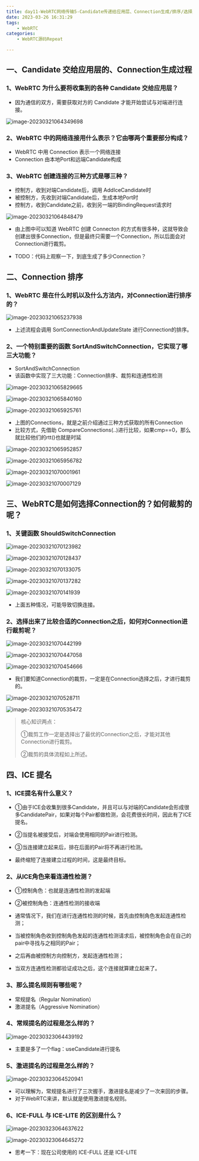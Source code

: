 ```yaml
---
title: day11-WebRTC网络传输5-Candidate传递给应用层、Connection生成/排序/选择/裁剪、ICE提名、ICE-LITE 
date: 2023-03-26 16:31:29
tags: 
	- WebRTC
categories: 
	- WebRTC源码Repeat

---
```




## 一、Candidate 交给应用层的、Connection生成过程

### 1、WebRTC 为什么要将收集到的各种 Candidate 交给应用层？

- 因为通信的双方，需要获取对方的 Candidate 才能开始尝试与对端进行连接。

![image-20230321064349698](day11-WebRTC网络传输5/image-20230321064349698.png)

### 2、WebRTC 中的网络连接用什么表示？它由哪两个重要部分构成？

- WebRTC 中用 Connection 表示一个网络连接
- Connection 由本地Port和远端Candidate构成



### 3、WebRTC 创建连接的三种方式是哪三种？

- 控制方，收到对端Candidate后，调用 AddIceCandidate时
- 被控制方，先收到对端Candidate后，生成本地Port时
- 控制方，收到Candidate之前，收到另一端的BindingRequest请求时

![image-20230321064848479](day11-WebRTC网络传输5/image-20230321064848479.png)

- 由上图中可以知道 WebRTC 创建 Connecton 的方式有很多种，这就导致会创建出很多Connection，但是最终只需要一个Connection，所以后面会对Connection进行裁剪。

- TODO：代码上观察一下，到底生成了多少Connection？

## 二、Connection 排序

### 1、WebRTC 是在什么时机以及什么方法内，对Connection进行排序的？

![image-20230321065237938](day11-WebRTC网络传输5/image-20230321065237938.png)

- 上述流程会调用 SortConnectionAndUpdateState 进行Connection的排序。

### 2、一个特别重要的函数 SortAndSwitchConnection，它实现了哪三大功能？

- SortAndSwitchConnection
- 该函数中实现了三大功能：Connection排序、裁剪和连通性检测

![image-20230321065829665](day11-WebRTC网络传输5/image-20230321065829665.png)

![image-20230321065840160](day11-WebRTC网络传输5/image-20230321065840160.png)

![image-20230321065925761](day11-WebRTC网络传输5/image-20230321065925761.png)

- 上图的Connections，就是之前介绍通过三种方式获取的所有Connection
- 比较方式，先借助 CompareConnections(..)进行比较，如果cmp==0，那么就比较他们的rtt()也就是时延

![image-20230321065952857](day11-WebRTC网络传输5/image-20230321065952857.png)

![image-20230321065956782](day11-WebRTC网络传输5/image-20230321065956782.png)

![image-20230321070001961](day11-WebRTC网络传输5/image-20230321070001961.png)

![image-20230321070007129](day11-WebRTC网络传输5/image-20230321070007129.png)

## 三、WebRTC是如何选择Connection的？如何裁剪的呢？

### 1、关键函数 ShouldSwitchConnection

![image-20230321070123982](day11-WebRTC网络传输5/image-20230321070123982.png)

![image-20230321070128437](day11-WebRTC网络传输5/image-20230321070128437.png)

![image-20230321070133075](day11-WebRTC网络传输5/image-20230321070133075.png)

![image-20230321070137282](day11-WebRTC网络传输5/image-20230321070137282.png)

![image-20230321070141939](day11-WebRTC网络传输5/image-20230321070141939.png)

- 上面五种情况，可能导致切换连接。



### 2、选择出来了比较合适的Connection之后，如何对Connection进行裁剪呢？

![image-20230321070442199](day11-WebRTC网络传输5/image-20230321070442199.png)

![image-20230321070447058](day11-WebRTC网络传输5/image-20230321070447058.png)

![image-20230321070454666](day11-WebRTC网络传输5/image-20230321070454666.png)

- 我们要知道Connection的裁剪，一定是在Connection选择之后，才进行裁剪的。

![image-20230321070528711](day11-WebRTC网络传输5/image-20230321070528711.png)

![image-20230321070535472](day11-WebRTC网络传输5/image-20230321070535472.png)

> 核心知识两点：
>
> ①裁剪工作一定是选择出了最优的Connection之后，才能对其他Connection进行裁剪。
>
> ②裁剪的具体流程如上所述。



## 四、ICE 提名

### 1、ICE提名有什么意义？

- ①由于ICE会收集到很多Candidate，并且可以与对端的Candidate会形成很多CandidatePair，如果对每个Pair都做检测，会花费很长时间，因此有了ICE提名。

- ②当提名被接受后，对端会使用相同的Pair进行检测。
- ③当连接建立起来后，排在后面的Pair将不再进行检测。
- 最终缩短了连接建立过程的时间，这是最终目标。



### 2、从ICE角色来看连通性检测？

- ①控制角色：也就是连通性检测的发起端
- ②被控制角色：连通性检测的接收端
- 通常情况下，我们在进行连通性检测的时候，首先由控制角色发起连通性检测；
- 当被控制角色收到控制角色发起的连通性检测请求后，被控制角色会在自己的pair中寻找与之相同的Pair；
- 之后再由被控制方向控制方，发起连通性检测；

- 当双方连通性检测都验证成功之后，这个连接就算建立起来了。

### 3、那么提名规则有哪些呢？

- 常规提名（Regular Nomination）
- 激进提名（Aggressive Nomination）

### 4、常规提名的过程是怎么样的？

![image-20230323064439192](day11-WebRTC网络传输5/image-20230323064439192.png)

- 主要是多了一个flag：useCandidate进行提名

### 5、激进提名的过程是怎么样的？

![image-20230323064520941](day11-WebRTC网络传输5/image-20230323064520941.png)

- 可以理解为，常规提名进行了三次握手，激进提名是减少了一次来回的步骤。
- 对于WebRTC来讲，默认就是使用激进提名规则。



### 6、ICE-FULL 与 ICE-LITE 的区别是什么？

![image-20230323064637622](day11-WebRTC网络传输5/image-20230323064637622.png)

![image-20230323064645272](day11-WebRTC网络传输5/image-20230323064645272.png)

- 思考一下：现在公司使用的 ICE-FULL 还是 ICE-LITE







